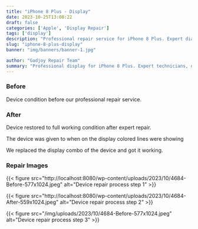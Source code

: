 ```yaml
---
title: "iPhone 8 Plus - Display"
date: 2023-10-25T13:08:22
draft: false
categories: ['Apple', 'Display Repair']
tags: ['display']
description: "Professional repair service for iPhone 8 Plus. Expert diagnosis and quality repairs in Bangalore."
slug: "iphone-8-plus-display"
banner: "img/banners/banner-1.jpg"

author: "Gadjoy Repair Team"
summary: "Professional display for iPhone 8 Plus. Expert technicians, quality parts, warranty included."
---
```


### Before

Device condition before our professional repair service.

### After

Device restored to full working condition after expert repair.

The device was given to when on the display colored lines were showing

We replaced the display combo of the device and got it working.

### Repair Images

{{< figure src="http://localhost:8080/wp-content/uploads/2023/10/4684-Before-577x1024.jpeg" alt="Device repair process step 1" >}}

{{< figure src="http://localhost:8080/wp-content/uploads/2023/10/4684-After-559x1024.jpeg" alt="Device repair process step 2" >}}

{{< figure src="/img/uploads/2023/10/4684-Before-577x1024.jpeg" alt="Device repair process step 3" >}}

